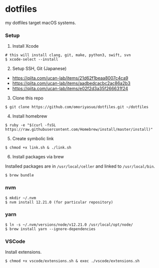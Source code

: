 # dotfiles

my dotfiles target macOS systems.

### Setup

1. Install Xcode

```
# this will install clang, git, make, python3, swift, svn
$ xcode-select --install
```

2. Setup SSH, Git (Japanese)

- https://qiita.com/ucan-lab/items/21d62f1beaa8007c4ca9
- https://qiita.com/ucan-lab/items/aadbedcacbc2ac86a2b3
- https://qiita.com/ucan-lab/items/e02f2d3a35f266631f24

3. Clone this repo

```
$ git clone https://github.com/omoriyasuo/dotfiles.git ~/dotfiles
```

4. Install homebrew

```
$ ruby -e "$(curl -fsSL https://raw.githubusercontent.com/Homebrew/install/master/install)"
```

5. Create symbolic link

```
$ chmod +x link.sh & ./link.sh
```

6. Install packages via brew

Installed packages are in `/usr/local/celler` and linked to `/usr/local/bin`.

```
$ brew bundle
```

### nvm

```
$ mkdir ~/.nvm
$ nvm install 12.21.0 (for particular repository)
```

### yarn

```
$ ln -s ~/.nvm/versions/node/v12.21.0 /usr/local/opt/node/
$ brew install yarn --ignore-dependencies
```

### VSCode

Install extensions.

```
$ chmod +x vscode/extensions.sh & exec ./vscode/extensions.sh
```
